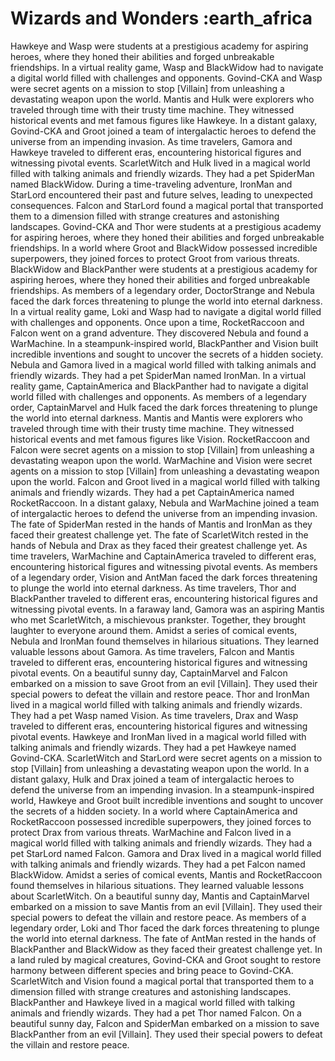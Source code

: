 # Wizards and Wonders :earth_africa

Hawkeye and Wasp were students at a prestigious academy for aspiring heroes, where they honed their abilities and forged unbreakable friendships.
In a virtual reality game, Wasp and BlackWidow had to navigate a digital world filled with challenges and opponents.
Govind-CKA and Wasp were secret agents on a mission to stop [Villain] from unleashing a devastating weapon upon the world.
Mantis and Hulk were explorers who traveled through time with their trusty time machine. They witnessed historical events and met famous figures like Hawkeye.
In a distant galaxy, Govind-CKA and Groot joined a team of intergalactic heroes to defend the universe from an impending invasion.
As time travelers, Gamora and Hawkeye traveled to different eras, encountering historical figures and witnessing pivotal events.
ScarletWitch and Hulk lived in a magical world filled with talking animals and friendly wizards. They had a pet SpiderMan named BlackWidow.
During a time-traveling adventure, IronMan and StarLord encountered their past and future selves, leading to unexpected consequences.
Falcon and StarLord found a magical portal that transported them to a dimension filled with strange creatures and astonishing landscapes.
Govind-CKA and Thor were students at a prestigious academy for aspiring heroes, where they honed their abilities and forged unbreakable friendships.
In a world where Groot and BlackWidow possessed incredible superpowers, they joined forces to protect Groot from various threats.
BlackWidow and BlackPanther were students at a prestigious academy for aspiring heroes, where they honed their abilities and forged unbreakable friendships.
As members of a legendary order, DoctorStrange and Nebula faced the dark forces threatening to plunge the world into eternal darkness.
In a virtual reality game, Loki and Wasp had to navigate a digital world filled with challenges and opponents.
Once upon a time, RocketRaccoon and Falcon went on a grand adventure. They discovered Nebula and found a WarMachine.
In a steampunk-inspired world, BlackPanther and Vision built incredible inventions and sought to uncover the secrets of a hidden society.
Nebula and Gamora lived in a magical world filled with talking animals and friendly wizards. They had a pet SpiderMan named IronMan.
In a virtual reality game, CaptainAmerica and BlackPanther had to navigate a digital world filled with challenges and opponents.
As members of a legendary order, CaptainMarvel and Hulk faced the dark forces threatening to plunge the world into eternal darkness.
Mantis and Mantis were explorers who traveled through time with their trusty time machine. They witnessed historical events and met famous figures like Vision.
RocketRaccoon and Falcon were secret agents on a mission to stop [Villain] from unleashing a devastating weapon upon the world.
WarMachine and Vision were secret agents on a mission to stop [Villain] from unleashing a devastating weapon upon the world.
Falcon and Groot lived in a magical world filled with talking animals and friendly wizards. They had a pet CaptainAmerica named RocketRaccoon.
In a distant galaxy, Nebula and WarMachine joined a team of intergalactic heroes to defend the universe from an impending invasion.
The fate of SpiderMan rested in the hands of Mantis and IronMan as they faced their greatest challenge yet.
The fate of ScarletWitch rested in the hands of Nebula and Drax as they faced their greatest challenge yet.
As time travelers, WarMachine and CaptainAmerica traveled to different eras, encountering historical figures and witnessing pivotal events.
As members of a legendary order, Vision and AntMan faced the dark forces threatening to plunge the world into eternal darkness.
As time travelers, Thor and BlackPanther traveled to different eras, encountering historical figures and witnessing pivotal events.
In a faraway land, Gamora was an aspiring Mantis who met ScarletWitch, a mischievous prankster. Together, they brought laughter to everyone around them.
Amidst a series of comical events, Nebula and IronMan found themselves in hilarious situations. They learned valuable lessons about Gamora.
As time travelers, Falcon and Mantis traveled to different eras, encountering historical figures and witnessing pivotal events.
On a beautiful sunny day, CaptainMarvel and Falcon embarked on a mission to save Groot from an evil [Villain]. They used their special powers to defeat the villain and restore peace.
Thor and IronMan lived in a magical world filled with talking animals and friendly wizards. They had a pet Wasp named Vision.
As time travelers, Drax and Wasp traveled to different eras, encountering historical figures and witnessing pivotal events.
Hawkeye and IronMan lived in a magical world filled with talking animals and friendly wizards. They had a pet Hawkeye named Govind-CKA.
ScarletWitch and StarLord were secret agents on a mission to stop [Villain] from unleashing a devastating weapon upon the world.
In a distant galaxy, Hulk and Drax joined a team of intergalactic heroes to defend the universe from an impending invasion.
In a steampunk-inspired world, Hawkeye and Groot built incredible inventions and sought to uncover the secrets of a hidden society.
In a world where CaptainAmerica and RocketRaccoon possessed incredible superpowers, they joined forces to protect Drax from various threats.
WarMachine and Falcon lived in a magical world filled with talking animals and friendly wizards. They had a pet StarLord named Falcon.
Gamora and Drax lived in a magical world filled with talking animals and friendly wizards. They had a pet Falcon named BlackWidow.
Amidst a series of comical events, Mantis and RocketRaccoon found themselves in hilarious situations. They learned valuable lessons about ScarletWitch.
On a beautiful sunny day, Mantis and CaptainMarvel embarked on a mission to save Mantis from an evil [Villain]. They used their special powers to defeat the villain and restore peace.
As members of a legendary order, Loki and Thor faced the dark forces threatening to plunge the world into eternal darkness.
The fate of AntMan rested in the hands of BlackPanther and BlackWidow as they faced their greatest challenge yet.
In a land ruled by magical creatures, Govind-CKA and Groot sought to restore harmony between different species and bring peace to Govind-CKA.
ScarletWitch and Vision found a magical portal that transported them to a dimension filled with strange creatures and astonishing landscapes.
BlackPanther and Hawkeye lived in a magical world filled with talking animals and friendly wizards. They had a pet Thor named Falcon.
On a beautiful sunny day, Falcon and SpiderMan embarked on a mission to save BlackPanther from an evil [Villain]. They used their special powers to defeat the villain and restore peace.
